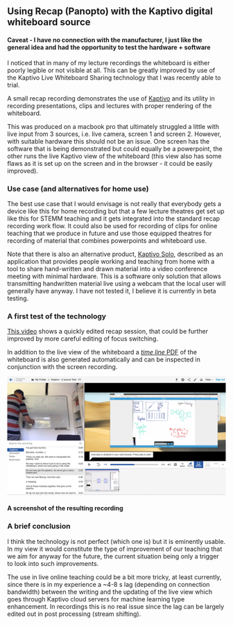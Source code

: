 ## Using Recap (Panopto) with the Kaptivo digital whiteboard source

#### Caveat - I have no connection with the manufacturer, I just like the general idea and had the opportunity to test the hardware + software

I noticed that in many of my lecture recordings the whiteboard is either poorly legible or not visible at all. This can be greatly improved by use of the Kaptivo Live Whiteboard Sharing technology that I was recently able to trial.

A small recap recording demonstrates the use of [Kaptivo](https://kaptivo.com/education/) and its utility in recording presentations, clips and lectures with proper rendering of the whiteboard.

This was produced on a macbook pro that ultimately struggled a little with live input from 3 sources, i.e. live camera, screen 1 and screen 2. However, with suitable hardware this should not be an issue. One screen has the software that is being demonstrated but could equally be a powerpoint, the other runs the live Kaptivo view of the whiteboard (this view also has some flaws as it is set up on the screen and in the browser - it could be easily improved).

### Use case (and alternatives for home use)

The best use case that I would envisage is not really that everybody gets a device like this for home recording but that a few lecture theatres get set up like this for STEMM teaching and it gets integrated into the standard recap recording work flow. It could also be used for recording of clips for online teaching that we produce in future and use those equipped theatres for recording of material that combines powerpoints and whiteboard use.

Note that there is also an alternative product, [Kaptivo Solo](https://support.kaptivo.com/hc/en-us/categories/360001386698-Kaptivo-Solo), described as an application that provides people working and teaching from home with a tool to share hand-written and drawn material into a video conference meeting with minimal hardware. This is a software only solution that allows transmitting handwritten material live using a webcam that the local user will generally have anyway. I have not tested it, I believe it is currently in beta testing. 

### A first test of the technology

[This video](https://recapexeter.cloud.panopto.eu/Panopto/Pages/Viewer.aspx?id=9bb93f9d-da0b-46ce-b647-abc000da39f3) shows a quickly edited recap session, that could be further improved by more careful editing of focus switching.

In addition to the live view of the whiteboard a [*time line* PDF](https://github.com/csoeller/kaptivo-pdfs/blob/master/Kaptivo-RZRTSN_2020-05-19_14-12.pdf) of the whiteboard is also generated automatically and can be inspected in conjunction with the screen recording.

![Kaptivo Presentation Screenshot](recording-screenshot-1.png)

#### A screenshot of the resulting recording

### A brief conclusion

I think the technology is not perfect (which one is) but it is eminently usable. In my view it would constitute the type of improvement of our teaching that we aim for anyway for the future, the current situation being only a trigger to look into such improvements.

The use in live online teaching could be a bit more tricky, at least currently, since there is in my experience a ~4-8 s lag (depending on connection bandwidth) between the writing and the updating of the live view which goes through Kaptivo cloud servers for machine learning type enhancement. In recordings this is no real issue since the lag can be largely edited out in post processing (stream shifting).

